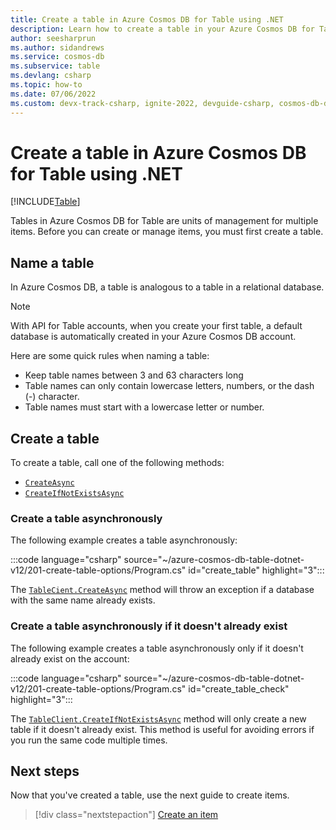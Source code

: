 ```yaml
---
title: Create a table in Azure Cosmos DB for Table using .NET
description: Learn how to create a table in your Azure Cosmos DB for Table account using the .NET SDK
author: seesharprun
ms.author: sidandrews
ms.service: cosmos-db
ms.subservice: table
ms.devlang: csharp
ms.topic: how-to
ms.date: 07/06/2022
ms.custom: devx-track-csharp, ignite-2022, devguide-csharp, cosmos-db-dev-journey, devx-track-dotnet
---
```


# Create a table in Azure Cosmos DB for Table using .NET

[!INCLUDE[Table](../includes/appliesto-table.md)]

Tables in Azure Cosmos DB for Table are units of management for multiple items. Before you can create or manage items, you must first create a table.

## Name a table

In Azure Cosmos DB, a table is analogous to a table in a relational database.

> [!NOTE]
> With API for Table accounts, when you create your first table, a default database is automatically created in your Azure Cosmos DB account.

Here are some quick rules when naming a table:

- Keep table names between 3 and 63 characters long
- Table names can only contain lowercase letters, numbers, or the dash (-) character.
- Table names must start with a lowercase letter or number.

## Create a table

To create a table, call one of the following methods:

- [``CreateAsync``](#create-a-table-asynchronously)
- [``CreateIfNotExistsAsync``](#create-a-table-asynchronously-if-it-doesnt-already-exist)

### Create a table asynchronously

The following example creates a table asynchronously:

:::code language="csharp" source="~/azure-cosmos-db-table-dotnet-v12/201-create-table-options/Program.cs" id="create_table" highlight="3":::

The [``TableCient.CreateAsync``](/dotnet/api/azure.data.tables.tableclient.createasync) method will throw an exception if a database with the same name already exists.

### Create a table asynchronously if it doesn't already exist

The following example creates a table asynchronously only if it doesn't already exist on the account:

:::code language="csharp" source="~/azure-cosmos-db-table-dotnet-v12/201-create-table-options/Program.cs" id="create_table_check" highlight="3":::

The [``TableClient.CreateIfNotExistsAsync``](/dotnet/api/azure.data.tables.tableclient.createifnotexistsasync) method will only create a new table if it doesn't already exist. This method is useful for avoiding errors if you run the same code multiple times.

## Next steps

Now that you've created a table, use the next guide to create items.

> [!div class="nextstepaction"]
> [Create an item](how-to-dotnet-create-item.md)
